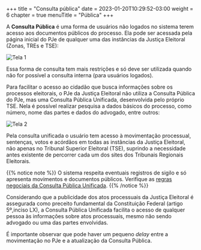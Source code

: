 +++
title = "Consulta pública"
date = 2023-01-20T10:29:52-03:00
weight = 6
chapter = true
menuTitle = "Pública"
+++

A **Consulta Pública** é uma forma de usuários não logados no sistema terem acesso aos documentos públicos do processo. Ela pode ser acessada pela página inicial do PJe de qualquer uma das instâncias da Justiça Eleitoral (Zonas, TREs e TSE):

![Tela 1](/imagens/consulta_publica_1.jpg)

Essa forma de consulta tem mais restrições e só deve ser utilizada quando não for possível a consulta interna (para usuários logados).

Para facilitar o acesso ao cidadão que busca informações sobre os processos eleitorais, o PJe da Justiça Eleitoral não utiliza a Consulta Pública do PJe, mas uma Consulta Pública Unificada, desenvolvida pelo próprio TSE. Nela é possível realizar pesquisa a dados básicos do processo, como número, nome das partes e dados do advogado, entre outros:

![Tela 2](/imagens/consulta_publica_2.jpg)


Pela consulta unificada o usuário tem acesso à movimentação processual, sentenças, votos e acórdãos em todas as instâncias da Justiça Eleitoral, não apenas no Tribunal Superior Eleitoral (TSE), suprindo a necessidade antes existente de percorrer cada um dos sites dos Tribunais Regionais Eleitorais.

{{% notice note %}}
O sistema respeita eventuais registros de sigilo e só apresenta movimentos e documentos públicos. Verifique as [regras negociais da Consulta Pública Unificada](regras).
{{% /notice %}}



Considerando que a publicidade dos atos processuais da Justiça Eleitoral é assegurada como preceito fundamental da Constituição Federal (artigo 5º,inciso LX), a Consulta Pública Unificada facilita o acesso de qualquer pessoa às informações sobre atos processuais, mesmo não sendo advogado ou uma das partes envolvidas.

É importante observar que pode haver um pequeno *delay* entre a movimentação no PJe e a atualização da Consulta Pública.

